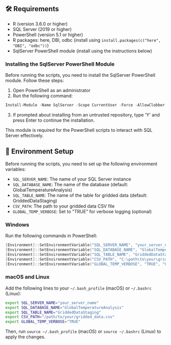 ## 🛠️ Requirements
- R (version 3.6.0 or higher)
- SQL Server (2019 or higher)
- PowerShell (version 5.1 or higher)
- R packages: here, DBI, odbc (install using `install.packages(c("here", "DBI", "odbc"))`)
- SqlServer PowerShell module (install using the instructions below)

### Installing the SqlServer PowerShell Module
Before running the scripts, you need to install the SqlServer PowerShell module. Follow these steps:
1. Open PowerShell as an administrator
2. Run the following command:
```powershell
Install-Module -Name SqlServer -Scope CurrentUser -Force -AllowClobber
```
3. If prompted about installing from an untrusted repository, type 'Y' and press Enter to continue the installation.

This module is required for the PowerShell scripts to interact with SQL Server effectively.

## 🚀 Environment Setup
Before running the scripts, you need to set up the following environment variables:
- `SQL_SERVER_NAME`: The name of your SQL Server instance
- `SQL_DATABASE_NAME`: The name of the database (default: GlobalTemperatureAnalysis)
- `SQL_TABLE_NAME`: The name of the table for gridded data (default: GriddedDataStaging)
- `CSV_PATH`: The path to your gridded data CSV file
- `GLOBAL_TEMP_VERBOSE`: Set to "TRUE" for verbose logging (optional)

### Windows
Run the following commands in PowerShell:
```powershell
[Environment]::SetEnvironmentVariable("SQL_SERVER_NAME", "your_server_name", "User")
[Environment]::SetEnvironmentVariable("SQL_DATABASE_NAME", "GlobalTemperatureAnalysis", "User")
[Environment]::SetEnvironmentVariable("SQL_TABLE_NAME", "GriddedDataStaging", "User")
[Environment]::SetEnvironmentVariable("CSV_PATH", "C:\path\to\your\gridded_data.csv", "User")
[Environment]::SetEnvironmentVariable("GLOBAL_TEMP_VERBOSE", "TRUE", "User")
```

### macOS and Linux
Add the following lines to your `~/.bash_profile` (macOS) or `~/.bashrc` (Linux):
```bash
export SQL_SERVER_NAME="your_server_name"
export SQL_DATABASE_NAME="GlobalTemperatureAnalysis"
export SQL_TABLE_NAME="GriddedDataStaging"
export CSV_PATH="/path/to/your/gridded_data.csv"
export GLOBAL_TEMP_VERBOSE="TRUE"
```
Then, run `source ~/.bash_profile` (macOS) or `source ~/.bashrc` (Linux) to apply the changes.
